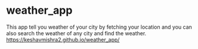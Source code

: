 # weather_app
This app tell you weather of your city by fetching your location and you can also search the weather of any city and find the weather.
https://keshavmishra2.github.io/weather_app/
